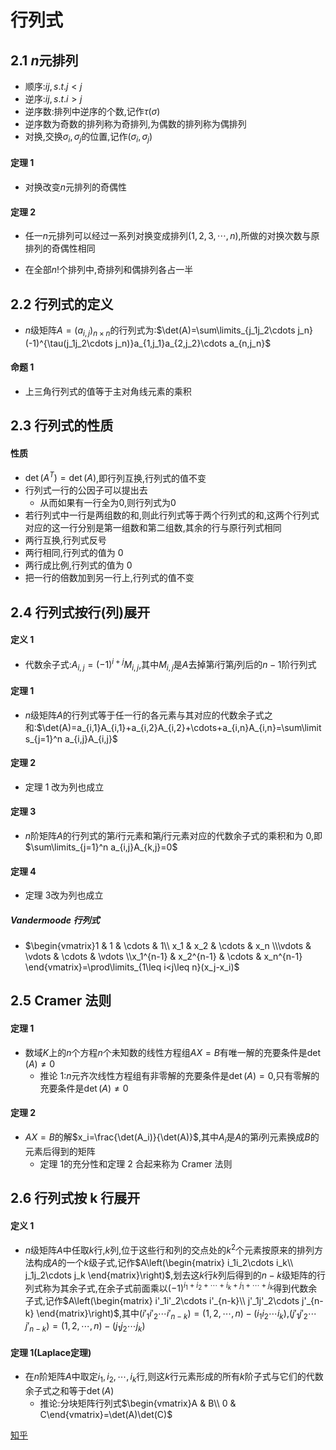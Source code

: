 # 行列式

## 2.1 $n$元排列

- 顺序:$ij,s.t.j<j$
- 逆序:$ij,s.t.i>j$
- 逆序数:排列中逆序的个数,记作$\tau(\sigma)$
- 逆序数为奇数的排列称为奇排列,为偶数的排列称为偶排列
- 对换,交换$\sigma_i,\sigma_j$的位置,记作$(\sigma_i,\sigma_j)$

#### 定理 1
- 对换改变$n$元排列的奇偶性
  
#### 定理 2
- 任一$n$元排列可以经过一系列对换变成排列$(1,2,3,\cdots,n)$,所做的对换次数与原排列的奇偶性相同

- 在全部$n!$个排列中,奇排列和偶排列各占一半


## 2.2 行列式的定义

- $n$级矩阵$A=(a_{i,j})_{n\times n}$的行列式为:$\det(A)=\sum\limits_{j_1j_2\cdots j_n}(-1)^{\tau(j_1j_2\cdots j_n)}a_{1,j_1}a_{2,j_2}\cdots a_{n,j_n}$

#### 命题 1
- 上三角行列式的值等于主对角线元素的乘积


## 2.3 行列式的性质

#### 性质
- $\det(A^T)=\det(A)$,即行列互换,行列式的值不变
- 行列式一行的公因子可以提出去
  - 从而如果有一行全为0,则行列式为0
- 若行列式中一行是两组数的和,则此行列式等于两个行列式的和,这两个行列式对应的这一行分别是第一组数和第二组数,其余的行与原行列式相同
-  两行互换,行列式反号
-  两行相同,行列式的值为 0
-  两行成比例,行列式的值为 0
-  把一行的倍数加到另一行上,行列式的值不变
  

## 2.4 行列式按行(列)展开
#### 定义 1
- 代数余子式:$A_{i,j}=(-1)^{i+j}M_{i,j}$,其中$M_{i,j}$是$A$去掉第$i$行第$j$列后的$n-1$阶行列式

#### 定理 1
- $n$级矩阵$A$的行列式等于任一行的各元素与其对应的代数余子式之和:$\det(A)=a_{i,1}A_{i,1}+a_{i,2}A_{i,2}+\cdots+a_{i,n}A_{i,n}=\sum\limits_{j=1}^n a_{i,j}A_{i,j}$
  
#### 定理 2
- 定理 1 改为列也成立

#### 定理 3
- $n$阶矩阵$A$的行列式的第$i$行元素和第$j$行元素对应的代数余子式的乘积和为 0,即$\sum\limits_{j=1}^n a_{i,j}A_{k,j}=0$

#### 定理 4
- 定理 3改为列也成立
  
##### Vandermoode 行列式
- $\begin{vmatrix}1 & 1 & \cdots & 1\\ x_1 & x_2 & \cdots & x_n \\\vdots & \vdots & \cdots & \vdots  \\x_1^{n-1} & x_2^{n-1} & \cdots & x_n^{n-1} \end{vmatrix}=\prod\limits_{1\leq i<j\leq n}(x_j-x_i)$


## 2.5 Cramer 法则
#### 定理 1
- 数域$K$上的$n$个方程$n$个未知数的线性方程组$AX=B$有唯一解的充要条件是$\det(A)\neq 0$
  - 推论 1:$n$元齐次线性方程组有非零解的充要条件是$\det(A)=0$,只有零解的充要条件是$\det(A)\neq 0$

#### 定理 2
- $AX=B$的解$x_i=\frac{\det(A_i)}{\det(A)}$,其中$A_i$是$A$的第$i$列元素换成$B$的元素后得到的矩阵
  - 定理 1的充分性和定理 2 合起来称为 Cramer 法则


## 2.6 行列式按 k 行展开
#### 定义 1
- $n$级矩阵$A$中任取$k$行,$k$列,位于这些行和列的交点处的$k^2$个元素按原来的排列方法构成$A$的一个$k$级子式,记作$A\left(\begin{matrix}
  i_1i_2\cdots i_k\\
  j_1j_2\cdots j_k
\end{matrix}\right)$,划去这$k$行$k$列后得到的$n-k$级矩阵的行列式称为其余子式,在余子式前面乘以$(-1)^{i_1+i_2+\cdots+i_k+j_1+\cdots+j_k }$得到代数余子式,记作$A\left(\begin{matrix}
  i'_1i'_2\cdots i'_{n-k}\\
  j'_1j'_2\cdots j'_{n-k}
\end{matrix}\right)$,其中$(i'_1i'_2\cdots i'_{n-k})=(1,2,\cdots,n)-(i_1i_2\cdots i_k)$,$(j'_1j'_2\cdots j'_{n-k})=(1,2,\cdots,n)-(j_1j_2\cdots j_k)$

#### 定理 1(Laplace定理)
- 在$n$阶矩阵$A$中取定$i_1,i_2,\cdots,i_k$行,则这$k$行元素形成的所有$k$阶子式与它们的代数余子式之和等于$\det(A)$
  - 推论:分块矩阵行列式$\begin{vmatrix}A & B\\ 0 & C\end{vmatrix}=\det(A)\det(C)$


[知乎]( https://zhuanlan.zhihu.com/p/690961996)